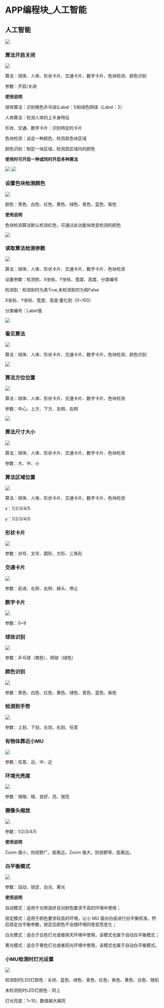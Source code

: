 # APP编程块_人工智能

## 人工智能

![](./images/MoonBot_APP_AI.jpg)

### 算法开启关闭

![](./images/MoonBot_APP_AI0.jpg)

算法：球体、人体、形状卡片、交通卡片、数字卡片、色块检测、颜色识别

参数：开启/关闭

**使用说明**

球体算法：识别橙色乒乓球(Label：1)和绿色网球（Label：2）

人体算法：检测人体的上半身特征

形状、交通、数字卡片：识别特定的卡片

色块检测：设定一种颜色，检测其色块区域

颜色识别：制定一块区域，检测其区域内的颜色 

**使用时可开启一种或同时开启多种算法**

![](./images/MoonBot_APP_AI0_0.png) ![](./images/MoonBot_APP_AI0_1.png)

### 设置色块检测颜色

![](./images/MoonBot_APP_AI1.jpg)

颜色：黑色、白色、红色、黄色、绿色、青色、蓝色、紫色

**使用说明**

色块检测算法默认检测红色，可通过此功能块改变检测的颜色

![](./images/MoonBot_APP_AI1_0.png)

### 读取算法检测参数

![](./images/MoonBot_APP_AI2.jpg)

算法：球体、人体、形状卡片、交通卡片、数字卡片、色块检测

设置参数：检测到、X坐标、Y坐标、宽度、高度、分类编号

检测到：检测到时为真True,未检测到时为假False

X坐标、Y坐标、宽度、高度:量化到（0~100）

分类编号：Label值

![](./images/MoonBot_APP_AI2_0.png)

### 看见算法

![](./images/MoonBot_APP_AI3.jpg)

算法：球体、人体、形状卡片、交通卡片、数字卡片、色块检测、颜色识别

![](./images/MoonBot_APP_AI3_0.png)

### 算法方位位置

![](./images/MoonBot_APP_AI4.jpg)

算法：球体、人体、形状卡片、交通卡片、数字卡片、色块检测

参数：中心、上方、下方、左侧、右侧

![](./images/MoonBot_APP_AI4_0.png)

### 算法尺寸大小

![](./images/MoonBot_APP_AI5.jpg)

算法：球体、人体、形状卡片、交通卡片、数字卡片、色块检测

参数：大、中、小

### 算法区域位置

![](./images/MoonBot_APP_AI6.jpg)

算法：球体、人体、形状卡片、交通卡片、数字卡片、色块检测

x：1/2/3/4/5

y：1/2/3/4/5

### 形状卡片

![](./images/MoonBot_APP_AI7.jpg)

参数：对号、叉号、圆形、方形、三角形

### 交通卡片

![](./images/MoonBot_APP_AI8.jpg)

参数：前进、左转、右转、掉头、停止

### 数字卡片

![](./images/MoonBot_APP_AI9.jpg)

参数：0~9

### 球体识别

![](./images/MoonBot_APP_AI11.jpg)

参数：乒乓球（橙色）、网球（绿色）

### 颜色识别

![](./images/MoonBot_APP_AI10.jpg)

参数：黑色、白色、红色、黄色、绿色、青色、蓝色、紫色

### 检测到手势

![](./images/MoonBot_APP_AI12.jpg)

参数：上划、下划、左划、右划、任意

### 有物体靠近小MU

![](./images/MoonBot_APP_AI13.jpg)

参数：任意、远、中、近

### 环境光亮度

![](./images/MoonBot_APP_AI17.jpg)

参数：很暗、暗、良好、亮、很亮

### 摄像头缩放

![](./images/MoonBot_APP_AI14.jpg)

参数：1/2/3/4/5

**使用说明**

Zoom 值小，则视野广，距离近。Zoom 值大，则视野窄，距离远。

### 白平衡模式

![](./images/MoonBot_APP_AI15.jpg)

参数：自动、锁定、白光、黄光

**使用说明**

自动模式：适用于光照良好且对颜色要求不高的环境中使用；

锁定模式：适用于颜色要求较高的环境，让小 MU 面对白纸进行白平衡校准，然后锁定白平衡参数，锁定后颜色不会随环境的改变而变化； 

白光模式：适合于白色灯光或者阴天环境中使用，该模式也属于自动白平衡模式； 

黄光模式：适合于黄色灯光或者阳光环境中使用，该模式也属于自动白平衡模式。

### 小MU检测时灯光设置

![](./images/MoonBot_APP_AI16.jpg)

检测到时LED灯颜色：关闭、蓝色、绿色、青色、红色、紫色、黄色、白色、随机

未检测到时LED灯颜色：同上

灯光亮度：1~10，数值越大越亮









